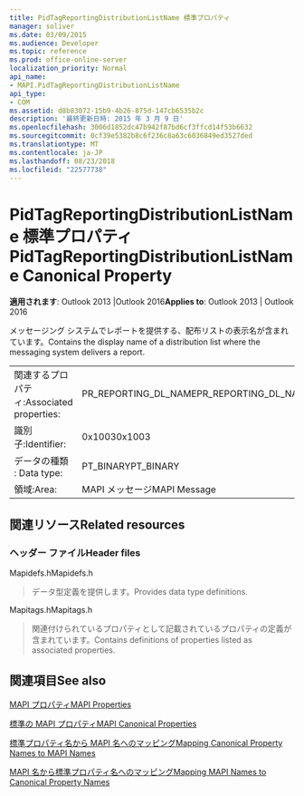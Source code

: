 ```yaml
---
title: PidTagReportingDistributionListName 標準プロパティ
manager: soliver
ms.date: 03/09/2015
ms.audience: Developer
ms.topic: reference
ms.prod: office-online-server
localization_priority: Normal
api_name:
- MAPI.PidTagReportingDistributionListName
api_type:
- COM
ms.assetid: d8b83072-15b9-4b26-875d-147cb6535b2c
description: '最終更新日時: 2015 年 3 月 9 日'
ms.openlocfilehash: 3006d1852dc47b942f87bd6cf3ffcd14f53b6632
ms.sourcegitcommit: 0cf39e5382b8c6f236c8a63c6036849ed3527ded
ms.translationtype: MT
ms.contentlocale: ja-JP
ms.lasthandoff: 08/23/2018
ms.locfileid: "22577738"
---
```

# <a name="pidtagreportingdistributionlistname-canonical-property"></a><span data-ttu-id="18ebf-103">PidTagReportingDistributionListName 標準プロパティ</span><span class="sxs-lookup"><span data-stu-id="18ebf-103">PidTagReportingDistributionListName Canonical Property</span></span>

  
  
<span data-ttu-id="18ebf-104">**適用されます**: Outlook 2013 |Outlook 2016</span><span class="sxs-lookup"><span data-stu-id="18ebf-104">**Applies to**: Outlook 2013 | Outlook 2016</span></span> 
  
<span data-ttu-id="18ebf-105">メッセージング システムでレポートを提供する、配布リストの表示名が含まれています。</span><span class="sxs-lookup"><span data-stu-id="18ebf-105">Contains the display name of a distribution list where the messaging system delivers a report.</span></span>
  
|||
|:-----|:-----|
|<span data-ttu-id="18ebf-106">関連するプロパティ:</span><span class="sxs-lookup"><span data-stu-id="18ebf-106">Associated properties:</span></span>  <br/> |<span data-ttu-id="18ebf-107">PR_REPORTING_DL_NAME</span><span class="sxs-lookup"><span data-stu-id="18ebf-107">PR_REPORTING_DL_NAME</span></span>  <br/> |
|<span data-ttu-id="18ebf-108">識別子:</span><span class="sxs-lookup"><span data-stu-id="18ebf-108">Identifier:</span></span>  <br/> |<span data-ttu-id="18ebf-109">0x1003</span><span class="sxs-lookup"><span data-stu-id="18ebf-109">0x1003</span></span>  <br/> |
|<span data-ttu-id="18ebf-110">データの種類 : </span><span class="sxs-lookup"><span data-stu-id="18ebf-110">Data type:</span></span>  <br/> |<span data-ttu-id="18ebf-111">PT_BINARY</span><span class="sxs-lookup"><span data-stu-id="18ebf-111">PT_BINARY</span></span>  <br/> |
|<span data-ttu-id="18ebf-112">領域:</span><span class="sxs-lookup"><span data-stu-id="18ebf-112">Area:</span></span>  <br/> |<span data-ttu-id="18ebf-113">MAPI メッセージ</span><span class="sxs-lookup"><span data-stu-id="18ebf-113">MAPI Message</span></span>  <br/> |
   
## <a name="related-resources"></a><span data-ttu-id="18ebf-114">関連リソース</span><span class="sxs-lookup"><span data-stu-id="18ebf-114">Related resources</span></span>

### <a name="header-files"></a><span data-ttu-id="18ebf-115">ヘッダー ファイル</span><span class="sxs-lookup"><span data-stu-id="18ebf-115">Header files</span></span>

<span data-ttu-id="18ebf-116">Mapidefs.h</span><span class="sxs-lookup"><span data-stu-id="18ebf-116">Mapidefs.h</span></span>
  
> <span data-ttu-id="18ebf-117">データ型定義を提供します。</span><span class="sxs-lookup"><span data-stu-id="18ebf-117">Provides data type definitions.</span></span>
    
<span data-ttu-id="18ebf-118">Mapitags.h</span><span class="sxs-lookup"><span data-stu-id="18ebf-118">Mapitags.h</span></span>
  
> <span data-ttu-id="18ebf-119">関連付けられているプロパティとして記載されているプロパティの定義が含まれています。</span><span class="sxs-lookup"><span data-stu-id="18ebf-119">Contains definitions of properties listed as associated properties.</span></span>
    
## <a name="see-also"></a><span data-ttu-id="18ebf-120">関連項目</span><span class="sxs-lookup"><span data-stu-id="18ebf-120">See also</span></span>



[<span data-ttu-id="18ebf-121">MAPI プロパティ</span><span class="sxs-lookup"><span data-stu-id="18ebf-121">MAPI Properties</span></span>](mapi-properties.md)
  
[<span data-ttu-id="18ebf-122">標準の MAPI プロパティ</span><span class="sxs-lookup"><span data-stu-id="18ebf-122">MAPI Canonical Properties</span></span>](mapi-canonical-properties.md)
  
[<span data-ttu-id="18ebf-123">標準プロパティ名から MAPI 名へのマッピング</span><span class="sxs-lookup"><span data-stu-id="18ebf-123">Mapping Canonical Property Names to MAPI Names</span></span>](mapping-canonical-property-names-to-mapi-names.md)
  
[<span data-ttu-id="18ebf-124">MAPI 名から標準プロパティ名へのマッピング</span><span class="sxs-lookup"><span data-stu-id="18ebf-124">Mapping MAPI Names to Canonical Property Names</span></span>](mapping-mapi-names-to-canonical-property-names.md)

